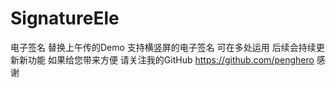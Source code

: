 # SignatureEle
电子签名 替换上午传的Demo
支持横竖屏的电子签名 可在多处运用
后续会持续更新新功能 
如果给您带来方便 请关注我的GitHub https://github.com/penghero 感谢
